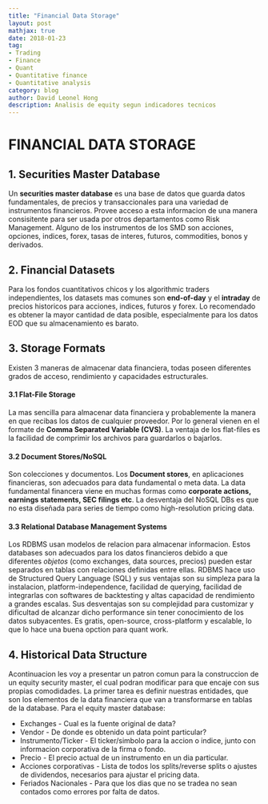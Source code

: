 ```yaml
---
title: "Financial Data Storage"
layout: post
mathjax: true
date: 2018-01-23
tag:
- Trading
- Finance
- Quant
- Quantitative finance
- Quantitative analysis
category: blog
author: David Leonel Hong
description: Analisis de equity segun indicadores tecnicos
---
```


# FINANCIAL DATA STORAGE

## 1. Securities Master Database

Un **securities master database** es una base de datos que guarda datos fundamentales,
de precios y transaccionales para una variedad de instrumentos financieros. Provee acceso a esta informacion de una manera consisitente
para ser usada por otros departamentos como Risk Management. Alguno de los instrumentos de los SMD son acciones, opciones, indices, forex, tasas de interes, futuros, commodities, bonos y derivados.

## 2. Financial Datasets

Para los fondos cuantitativos chicos y los algorithmic traders independientes, 
los datasets mas comunes son **end-of-day** y el **intraday** de precios historicos para acciones, indices, futuros y forex.
Lo recomendado es obtener la mayor cantidad de data posible, especialmente para los datos EOD que su almacenamiento es barato.

## 3. Storage Formats

Existen 3 maneras de almacenar data financiera, todas poseen diferentes
grados de acceso, rendimiento y capacidades estructurales.

#### 3.1 Flat-File Storage

La mas sencilla para almacenar data financiera y probablemente la manera en que recibas los datos de cualquier proveedor. 
Por lo general vienen en el formate de **Comma Separated Variable (CVS)**.
La ventaja de los flat-files es la facilidad de comprimir los archivos para guardarlos o bajarlos.

#### 3.2 Document Stores/NoSQL

Son colecciones y documentos. Los **Document stores**, en aplicaciones financieras, son adecuados para data fundamental o meta data.
La data fundamental financera viene en muchas formas como **corporate actions, earnings
statements, SEC filings etc**. La desventaja del NoSQL DBs es que no esta diseñada para series de tiempo como high-resolution pricing data.

#### 3.3 Relational Database Management Systems

Los RDBMS usan modelos de relacion para almacenar informacion. Estos databases son adecuados para los datos financieros debido a que diferentes _objetos_ (como exchanges, data sources, precios) pueden estar separados en tablas con relaciones definidas entre ellas.
RDBMS hace uso de Structured Query Language (SQL) y sus ventajas son su simpleza para la instalacion, platform-independence,
facilidad de querying, facilidad de integrarlas con softwares de backtesting y altas capacidad de rendimiento a grandes escalas.
Sus desventajas son su complejidad para customizar y dificultad de alcanzar dicho performance sin tener conocimiento de los datos subyacentes. Es gratis, open-source, cross-platform y escalable, lo que lo hace una buena opction para quant work.

## 4. Historical Data Structure

Acontinuacion les voy a presentar un patron comun para la construccion de un equity security master, el cual podran modificar para que encaje con sus propias comodidades. La primer tarea es definir nuestras entidades, que son los elementos de la data financiera que van a transformarse en tablas de la database. Para el equity master database:
* Exchanges - Cual es la fuente original de data?
* Vendor - De donde es obtenido un data point particular?
* Instrumento/Ticker - El ticker/simbolo para la accion o indice, junto con informacion corporativa de la firma o fondo.
* Precio - El precio actual de un instrumento en un dia particular.
* Acciones corporativas - Lista de todos los splits/reverse splits o ajustes de dividendos, necesarios para ajustar el pricing data.
* Feriados Nacionales - Para que los dias que no se tradea no sean contados como errores por falta de datos.

